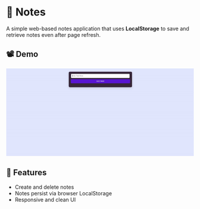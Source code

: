 
# 📝 Notes 

A simple web-based notes application that uses **LocalStorage** to save and retrieve notes even after page refresh.

## 📽️ Demo

<img src="output.gif">

## 🌟 Features

- Create and delete notes
- Notes persist via browser LocalStorage
- Responsive and clean UI
